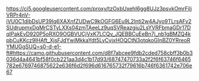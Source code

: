 https://ci5.googleusercontent.com/proxy/tzOxbUxehI6gg8UJz3psvkOmrFiljVRPr4nV-iVU0C1dibDsUP39Iq6XAXnfZUDwC9kOGFG6Eu9L2Inti2w4AJyo9TLrsAFv2SUdrupmxDqMrCSTyLXXs04zmTAeeLz9uqSVReazgiu2LsYVRFbmaGDr17DqIPakEvD920P5oRXO9OGBVUCjVxK7LCQv_JQEBBCuEeBn7j_nb1gBMZQ4kpbCuKKcz9lHAft_XjsFJdYwiMkkaYdt5LyCvjxHOQCtN3otqkoGInBZ0YRreoRYMUGgSUQ=s0-d-e1-ft#https://camo.githubusercontent.com/d8f7abcee9fdb2cded758cbff3b0b3036d4a4641bf58f0cb221aa3d4c1b17d93/68747470733a2f2f6f63746f6465782e6769746875622e636f6d2f696d616765732f79616b746f6361742e706e67
